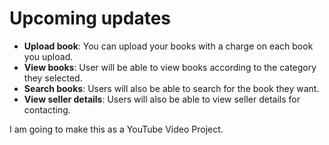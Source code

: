 # Upcoming updates
- **Upload book**: You can upload your books with a charge on each book you upload.
- **View books**: User will be able to view books according to the category they selected.
- **Search books**: Users will also be able to search for the book they want.
- **View seller details**: Users will also be able to view seller details for contacting.

I am going to make this as a YouTube Video Project.
